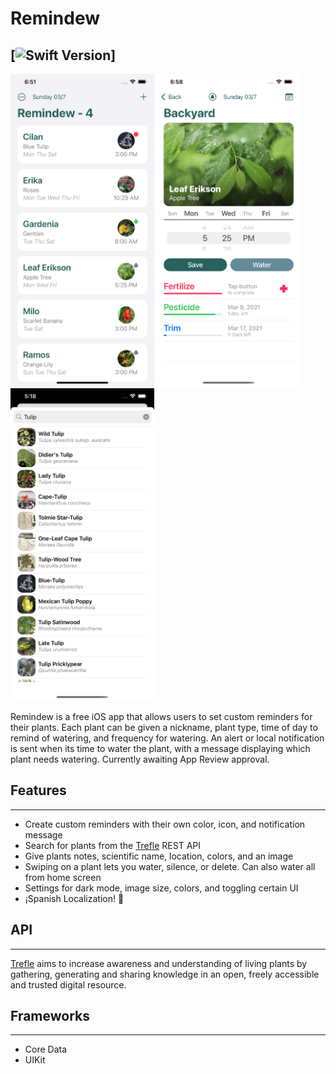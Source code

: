 # Remindew

[![Swift Version](https://img.shields.io/badge/Swift-5.0-orange.svg?style=flat-square&logo=Swift&logoColor=white)]
---
<img src="ScreenShots/6.5inch-MainScreenshot-iPhone11ProMax- copy.png" height="500" width="230"/> <img src="ScreenShots/6.5inch-DetailScreenShot-iPhone11ProMax copy.png" height="500" width="230"/> <img src="ScreenShots/6.5inch-SearchScreenShot-iPhone11ProMax copy.png" height="500" width="230"/>

Remindew is a free iOS app that allows users to set custom reminders for their plants. Each plant can be given a nickname, plant type, time of day to remind of watering, and frequency for watering. An alert or local notification is sent when its time to water the plant, with a message displaying which plant needs watering. Currently awaiting App Review approval.

## Features
---
- Create custom reminders with their own color, icon, and notification message
- Search for plants from the [Trefle](https://trefle.io/) REST API
- Give plants notes, scientific name, location, colors, and an image
- Swiping on a plant lets you water, silence, or delete. Can also water all from home screen
- Settings for dark mode, image size, colors, and toggling certain UI
- ¡Spanish Localization! 🌮

## API
---
[Trefle](https://trefle.io/) aims to increase awareness and understanding of living plants by gathering, generating and sharing knowledge in an open, freely accessible and trusted digital resource.

## Frameworks
---
- Core Data
- UIKit
